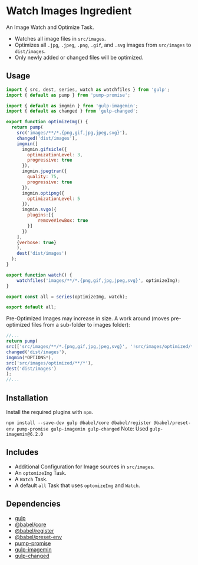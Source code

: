 Watch Images Ingredient
================================================================================

An Image Watch and Optimize Task.

- Watches all image files in `src/images`.
- Optimizes all `.jpg`, `.jpeg`, `.png`, `.gif`, and `.svg` images from `src/images` to `dist/images`.
- Only newly added or changed files will be optimized. 

Usage
--------------------------------------------------------------------------------

```javascript
import { src, dest, series, watch as watchfiles } from 'gulp';
import { default as pump } from 'pump-promise';

import { default as imgmin } from 'gulp-imagemin';
import { default as changed } from 'gulp-changed';

export function optimizeImg() {
  return pump(
    src('images/**/*.{png,gif,jpg,jpeg,svg}'),
    changed('dist/images'),
    imgmin([
      imgmin.gifsicle({
        optimizationLevel: 3, 
        progressive: true
      }),
      imgmin.jpegtran({
        quality: 75, 
        progressive: true
      }),
      imgmin.optipng({
        optimizationLevel: 5
      }),
      imgmin.svgo({
        plugins:[{
            removeViewBox: true
        }]
      })
    ],
    {verbose: true}
    ),
    dest('dist/images')
  );
}

export function watch() {
    watchfiles('images/**/*.{png,gif,jpg,jpeg,svg}', optimizeImg);
}

export const all = series(optimizeImg, watch);

export default all;
```

Pre-Optimized Images may increase in size. A work around (moves pre-optimized files from a sub-folder to images folder):
```javascript
//...
return pump(
src(['src/images/**/*.{png,gif,jpg,jpeg,svg}', '!src/images/optimized/**/*']),
changed('dist/images'),
imgmin(*OPTIONS*),
src('src/images/optimized/**/*'),
dest('dist/images')
);
//...
```

Installation
--------------------------------------------------------------------------------

Install the required plugins with `npm`.

`npm install --save-dev gulp @babel/core @babel/register @babel/preset-env pump-promise gulp-imagemin gulp-changed`
Note: Used `gulp-imagemin@6.2.0`

Includes
--------------------------------------------------------------------------------

- Additional Configuration for Image sources in `src/images`.
- An `optomizeImg` Task.
- A `Watch` Task.
- A default `all` Task that uses `optomizeImg` and `Watch`.

Dependencies
--------------------------------------------------------------------------------

- [gulp](https://www.npmjs.com/package/gulp)
- [@babel/core](https://www.npmjs.com/package/@babel/core)
- [@babel/register](https://www.npmjs.com/package/@babel/register)
- [@babel/preset-env](https://www.npmjs.com/package/@babel/preset-env)
- [pump-promise](https://www.npmjs.com/package/pump-promise)
- [gulp-imagemin](https://www.npmjs.com/package/gulp-imagemin)
- [gulp-changed](https://www.npmjs.com/package/gulp-changed)
